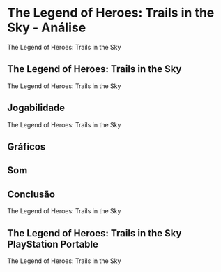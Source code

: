 ---
---

# The Legend of Heroes: Trails in the Sky - Análise

The Legend of Heroes: Trails in the Sky

## The Legend of Heroes: Trails in the Sky

The Legend of Heroes: Trails in the Sky

## Jogabilidade

The Legend of Heroes: Trails in the Sky

## Gráficos


## Som

## Conclusão

The Legend of Heroes: Trails in the Sky

## The Legend of Heroes: Trails in the Sky PlayStation Portable

The Legend of Heroes: Trails in the Sky
